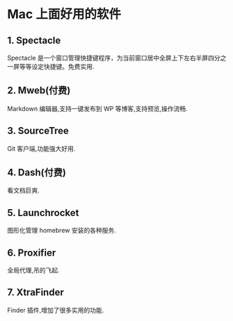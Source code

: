 # Mac 上面好用的软件
## 1. Spectacle
Spectacle 是一个窗口管理快捷键程序，为当前窗口居中全屏上下左右半屏四分之一屏等等设定快捷键。免费实用.
## 2. Mweb(付费)
Markdown 编辑器,支持一键发布到 WP 等博客,支持预览,操作流畅.
## 3. SourceTree
Git 客户端,功能强大好用.
## 4. Dash(付费)
看文档巨爽.
## 5. Launchrocket
图形化管理 homebrew 安装的各种服务.
## 6. Proxifier
全局代理,吊的飞起.
## 7. XtraFinder
Finder 插件,增加了很多实用的功能.


